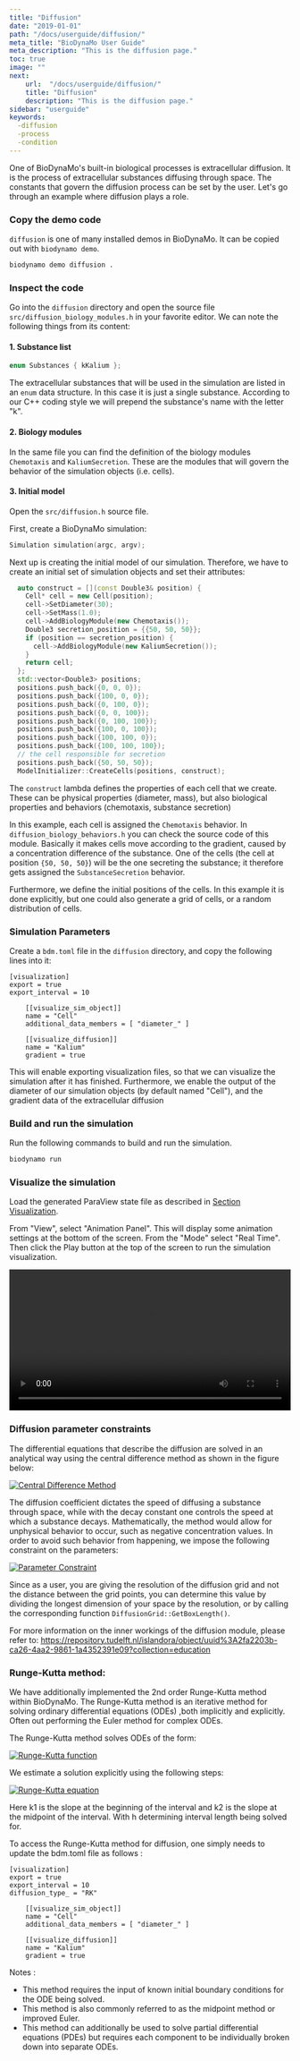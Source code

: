 ```yaml
---
title: "Diffusion"
date: "2019-01-01"
path: "/docs/userguide/diffusion/"
meta_title: "BioDynaMo User Guide"
meta_description: "This is the diffusion page."
toc: true
image: ""
next:
    url:  "/docs/userguide/diffusion/"
    title: "Diffusion"
    description: "This is the diffusion page."
sidebar: "userguide"
keywords:
  -diffusion
  -process
  -condition
---
```


One of BioDynaMo's built-in biological processes is extracellular diffusion.
It is the process of extracellular substances diffusing through space. The constants
that govern the diffusion process can be set by the user. Let's go through an
example where diffusion plays a role.

### Copy the demo code

`diffusion` is one of many installed demos in BioDynaMo. It can be copied out
with `biodynamo demo`.

```bash
biodynamo demo diffusion .
```

### Inspect the code

Go into the `diffusion` directory and open the source file `src/diffusion_biology_modules.h` in your favorite editor.
We can note the following things from its content:

#### 1. Substance list

```cpp
enum Substances { kKalium };
```

The extracellular substances that will be used in the simulation are listed in
an `enum` data structure. In this case it is just a single substance. According to our C++
coding style we will prepend the substance's name with the letter "k".

#### 2. Biology modules

In the same file you can find the definition of the biology modules `Chemotaxis`
and `KaliumSecretion`. These are the modules that will govern the
behavior of the simulation objects (i.e. cells).

#### 3. Initial model

Open the `src/diffusion.h` source file.

First, create a BioDynaMo simulation:
```cpp
Simulation simulation(argc, argv);
```

Next up is creating the initial model of our simulation.
Therefore, we have to create an initial set of simulation objects and set their
attributes:

```cpp
  auto construct = [](const Double3& position) {
    Cell* cell = new Cell(position);
    cell->SetDiameter(30);
    cell->SetMass(1.0);
    cell->AddBiologyModule(new Chemotaxis());
    Double3 secretion_position = {{50, 50, 50}};
    if (position == secretion_position) {
      cell->AddBiologyModule(new KaliumSecretion());
    }
    return cell;
  };
  std::vector<Double3> positions;
  positions.push_back({0, 0, 0});
  positions.push_back({100, 0, 0});
  positions.push_back({0, 100, 0});
  positions.push_back({0, 0, 100});
  positions.push_back({0, 100, 100});
  positions.push_back({100, 0, 100});
  positions.push_back({100, 100, 0});
  positions.push_back({100, 100, 100});
  // the cell responsible for secretion
  positions.push_back({50, 50, 50});
  ModelInitializer::CreateCells(positions, construct);
```

The `construct` lambda defines the properties of each cell that we create. These can be
physical properties (diameter, mass), but also biological properties and behaviors
(chemotaxis, substance secretion)

In this example, each cell is assigned the `Chemotaxis` behavior. In `diffusion_biology_behaviors.h` you can
check the source code of this module. Basically it makes cells move according to the gradient,
caused by a concentration difference of the substance. One of the cells
(the cell at position `{50, 50, 50}`) will be the one secreting the substance;
it therefore gets assigned the `SubstanceSecretion` behavior.

Furthermore, we define the initial positions of the cells. In this example it is
done explicitly, but one could also generate a grid of cells, or a random distribution
of cells.

### Simulation Parameters

Create a `bdm.toml` file in the `diffusion` directory, and copy the following lines
into it:

```
[visualization]
export = true
export_interval = 10

	[[visualize_sim_object]]
	name = "Cell"
	additional_data_members = [ "diameter_" ]

	[[visualize_diffusion]]
	name = "Kalium"
	gradient = true

```

This will enable exporting visualization files, so that we can visualize the
simulation after it has finished. Furthermore, we enable the output of the diameter
of our simulation objects (by default named "Cell"), and the gradient data of the
extracellular diffusion

### Build and run the simulation

Run the following commands to build and run the simulation.

``` bash
biodynamo run
```

### Visualize the simulation

Load the generated ParaView state file as described in [Section Visualization](/docs/userguide/visualization/#export-visualization-files).

From "View", select "Animation Panel". This will display some animation settings
at the bottom of the screen. From the "Mode" select "Real Time".
Then click the Play button at the top of the screen to run the simulation visualization.

<video width="100%" controls>
  <source src="https://cernbox.cern.ch/index.php/s/rzl2Kb4uxny4ZXF/download?path=%2F&files=exported_visualization.mp4" type="video/mp4">
  Your browser does not support the video tag.
</video>

### Diffusion parameter constraints
The differential equations that describe the diffusion are solved in an
analytical way using the central difference method as shown in the figure below:

[![Central Difference Method](images/diffusion_central_difference_method.png)](/docs/userguide/diffusion/#diffusion-parameter-constraints)

The diffusion coefficient dictates the speed of diffusing a substance through
space, while with the decay constant one controls the speed at which a substance
decays. Mathematically, the method would allow for unphysical behavior to occur, such as
negative concentration values. In order to avoid such behavior from happening,
we impose the following constraint on the parameters:

[![Parameter Constraint](images/diffusion_parameters_constraint.png)](/docs/userguide/diffusion/#diffusion-parameter-constraints)

Since as a user, you are giving the resolution of the diffusion grid and not the
distance between the grid points, you can determine this value by dividing the
longest dimension of your space by the resolution, or by calling the corresponding
function `DiffusionGrid::GetBoxLength()`.

For more information on the inner workings of the diffusion module, please
refer to: https://repository.tudelft.nl/islandora/object/uuid%3A2fa2203b-ca26-4aa2-9861-1a4352391e09?collection=education

### Runge-Kutta method:
We have additionally implemented the 2nd order Runge-Kutta method within BioDynaMo.
The Runge-Kutta method is an iterative method for solving ordinary differential equations (ODEs) ,both implicitly and explicitly. Often out performing the Euler method for complex ODEs. 

The Runge-Kutta method solves ODEs of the form:

[![Runge-Kutta function](images/runge_kutta_function.png)](/docs/userguide/diffusion/#runge_kutta_function)

We estimate a solution explicitly using the following steps:

[![Runge-Kutta equation](images/runge_kutta_equation.png)](/docs/userguide/diffusion/#runge_kutta_equation)

Here k1 is the slope at the beginning of the interval and k2 is the slope at the midpoint of the interval. With h determining interval length being solved for.

To access the Runge-Kutta method for diffusion, one simply needs to update the bdm.toml file as follows :

```
[visualization]
export = true
export_interval = 10
diffusion_type_ = "RK"

	[[visualize_sim_object]]
	name = "Cell"
	additional_data_members = [ "diameter_" ]

	[[visualize_diffusion]]
	name = "Kalium"
	gradient = true
```

Notes :
* This method requires the input of known initial boundary conditions for the ODE being solved.
* This method is also commonly referred to as the midpoint method or improved Euler.	
* This method can additionally be used to solve partial differential equations (PDEs) but requires each component to be individually broken down into separate ODEs.  


